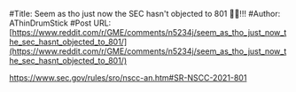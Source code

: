 #Title: Seem as tho just now the SEC hasn't objected to 801 🦍🚀!!!
#Author: AThinDrumStick
#Post URL: [https://www.reddit.com/r/GME/comments/n5234j/seem_as_tho_just_now_the_sec_hasnt_objected_to_801/](https://www.reddit.com/r/GME/comments/n5234j/seem_as_tho_just_now_the_sec_hasnt_objected_to_801/)


https://www.sec.gov/rules/sro/nscc-an.htm#SR-NSCC-2021-801